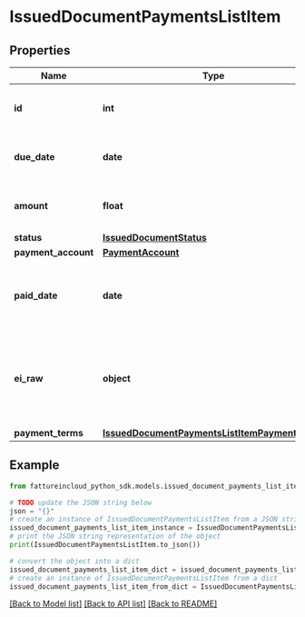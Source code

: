 # IssuedDocumentPaymentsListItem


## Properties

Name | Type | Description | Notes
------------ | ------------- | ------------- | -------------
**id** | **int** | Issued document payment item id | [optional] 
**due_date** | **date** | Issued document payment due date | [optional] 
**amount** | **float** | Issued document payment amount | [optional] 
**status** | [**IssuedDocumentStatus**](IssuedDocumentStatus.md) |  | [optional] 
**payment_account** | [**PaymentAccount**](PaymentAccount.md) |  | [optional] 
**paid_date** | **date** | Issued document payment date [Only if status is paid] | [optional] 
**ei_raw** | **object** | Issued document payment advanced raw attributes for e-invoices | [optional] 
**payment_terms** | [**IssuedDocumentPaymentsListItemPaymentTerms**](IssuedDocumentPaymentsListItemPaymentTerms.md) |  | [optional] 

## Example

```python
from fattureincloud_python_sdk.models.issued_document_payments_list_item import IssuedDocumentPaymentsListItem

# TODO update the JSON string below
json = "{}"
# create an instance of IssuedDocumentPaymentsListItem from a JSON string
issued_document_payments_list_item_instance = IssuedDocumentPaymentsListItem.from_json(json)
# print the JSON string representation of the object
print(IssuedDocumentPaymentsListItem.to_json())

# convert the object into a dict
issued_document_payments_list_item_dict = issued_document_payments_list_item_instance.to_dict()
# create an instance of IssuedDocumentPaymentsListItem from a dict
issued_document_payments_list_item_from_dict = IssuedDocumentPaymentsListItem.from_dict(issued_document_payments_list_item_dict)
```
[[Back to Model list]](../README.md#documentation-for-models) [[Back to API list]](../README.md#documentation-for-api-endpoints) [[Back to README]](../README.md)



